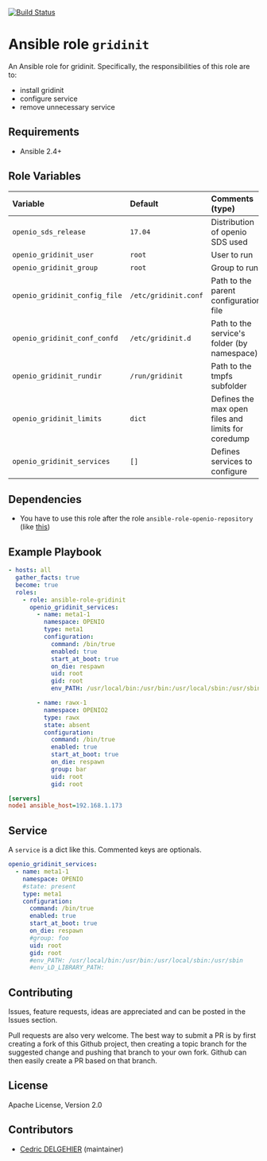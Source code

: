 [![Build Status](https://travis-ci.org/open-io/ansible-role-openio-gridinit.svg?branch=master)](https://travis-ci.org/open-io/ansible-role-openio-gridinit)
# Ansible role `gridinit`

An Ansible role for gridinit. Specifically, the responsibilities of this role are to:

- install gridinit
- configure service
- remove unnecessary service

## Requirements

- Ansible 2.4+

## Role Variables


| Variable   | Default | Comments (type)  |
| :---       | :---    | :---             |
| `openio_sds_release` | `17.04` | Distribution of openio SDS used |
| `openio_gridinit_user` | `root` | User to run  |
| `openio_gridinit_group` | `root` | Group to run |
| `openio_gridinit_config_file` | `/etc/gridinit.conf` | Path to the parent configuration file |
| `openio_gridinit_conf_confd` | `/etc/gridinit.d` | Path to the service's folder (by namespace)  |
| `openio_gridinit_rundir` | `/run/gridinit` | Path to the tmpfs subfolder  |
| `openio_gridinit_limits` | `dict` | Defines the max open files and limits for coredump  |
| `openio_gridinit_services` | `[]` | Defines services to configure |


## Dependencies

- You have to use this role after the role `ansible-role-openio-repository` (like [this](https://github.com/open-io/ansible-role-openio-gridinit/blob/docker-tests/test.yml#L7))

## Example Playbook

```yaml
- hosts: all
  gather_facts: true
  become: true
  roles:
    - role: ansible-role-gridinit
      openio_gridinit_services:
        - name: meta1-1
          namespace: OPENIO
          type: meta1
          configuration:
            command: /bin/true
            enabled: true
            start_at_boot: true
            on_die: respawn
            uid: root
            gid: root
            env_PATH: /usr/local/bin:/usr/bin:/usr/local/sbin:/usr/sbin

        - name: rawx-1
          namespace: OPENIO2
          type: rawx
          state: absent 
          configuration:
            command: /bin/true
            enabled: true
            start_at_boot: true
            on_die: respawn
            group: bar
            uid: root
            gid: root
```


```ini
[servers]
node1 ansible_host=192.168.1.173
```
## Service

A `service` is a dict like this. Commented keys are optionals.

```yaml
openio_gridinit_services:
  - name: meta1-1
    namespace: OPENIO
    #state: present
    type: meta1
    configuration:
      command: /bin/true
      enabled: true
      start_at_boot: true
      on_die: respawn
      #group: foo
      uid: root
      gid: root
      #env_PATH: /usr/local/bin:/usr/bin:/usr/local/sbin:/usr/sbin
      #env_LD_LIBRARY_PATH: 
```

## Contributing

Issues, feature requests, ideas are appreciated and can be posted in the Issues section.

Pull requests are also very welcome. The best way to submit a PR is by first creating a fork of this Github project, then creating a topic branch for the suggested change and pushing that branch to your own fork. Github can then easily create a PR based on that branch.

## License

Apache License, Version 2.0

## Contributors

- [Cedric DELGEHIER](https://github.com/cdelgehier/) (maintainer)
